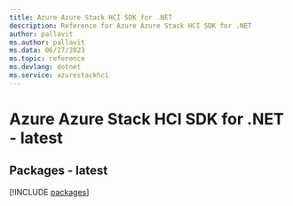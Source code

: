 ```yaml
---
title: Azure Azure Stack HCI SDK for .NET
description: Reference for Azure Azure Stack HCI SDK for .NET
author: pallavit
ms.author: pallavit
ms.data: 06/27/2023
ms.topic: reference
ms.devlang: dotnet
ms.service: azurestackhci
---
```

# Azure Azure Stack HCI SDK for .NET - latest
## Packages - latest
[!INCLUDE [packages](azure-stack-hci-index.md)]